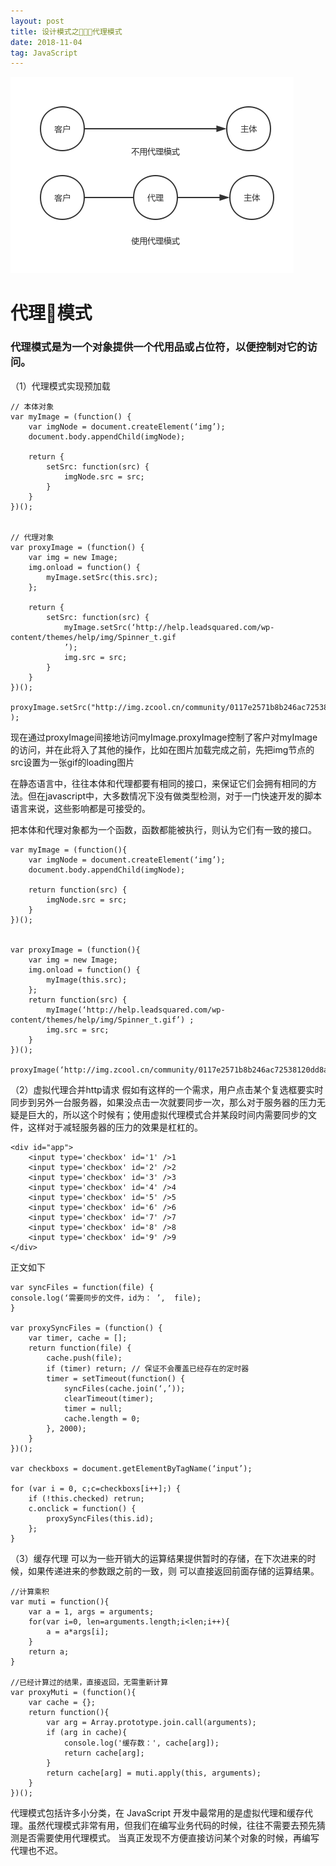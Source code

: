 ```yaml
---
layout: post
title: 设计模式之代理模式
date: 2018-11-04
tag: JavaScript
---
```


![](/images/posts/patterns/proxy.png)

代理模式
================

### 代理模式是为一个对象提供一个代用品或占位符，以便控制对它的访问。

（1）代理模式实现预加载
```
// 本体对象
var myImage = (function() {
    var imgNode = document.createElement(‘img’);
    document.body.appendChild(imgNode);

    return {
        setSrc: function(src) {
            imgNode.src = src;	
        }
    }
})();


// 代理对象
var proxyImage = (function() {
    var img = new Image;
    img.onload = function() {
        myImage.setSrc(this.src);
    };

    return {
        setSrc: function(src) {
            myImage.setSrc(‘http://help.leadsquared.com/wp-content/themes/help/img/Spinner_t.gif
            ’);
            img.src = src;
        }
    }
})();

proxyImage.setSrc("http://img.zcool.cn/community/0117e2571b8b246ac72538120dd8a4.jpg@1280w_1l_2o_100sh.jpg"
);
```

现在通过proxyImage间接地访问myImage.proxyImage控制了客户对myImage的访问，并在此将入了其他的操作，比如在图片加载完成之前，先把img节点的src设置为一张gif的loading图片


在静态语言中，往往本体和代理都要有相同的接口，来保证它们会拥有相同的方法。但在javascript中，大多数情况下没有做类型检测，对于一门快速开发的脚本语言来说，这些影响都是可接受的。

把本体和代理对象都为一个函数，函数都能被执行，则认为它们有一致的接口。

```
var myImage = (function(){
    var imgNode = document.createElement(‘img’);
    document.body.appendChild(imgNode);

    return function(src) {
        imgNode.src = src;
    }
})();


var proxyImage = (function(){
    var img = new Image;
    img.onload = function() {
        myImage(this.src);
    };
    return function(src) {
        myImage(‘http://help.leadsquared.com/wp-content/themes/help/img/Spinner_t.gif’) ;
        img.src = src;
    }
})();

proxyImage(‘http://img.zcool.cn/community/0117e2571b8b246ac72538120dd8a4.jpg@1280w_1l_2o_100sh.jpg’);
```

（2）虚拟代理合并http请求
假如有这样的一个需求，用户点击某个复选框要实时同步到另外一台服务器，如果没点击一次就要同步一次，那么对于服务器的压力无疑是巨大的，所以这个时候有；使用虚拟代理模式合并某段时间内需要同步的文件，这样对于减轻服务器的压力的效果是杠杠的。
```
<div id="app">
    <input type='checkbox' id='1' />1
    <input type='checkbox' id='2' />2
    <input type='checkbox' id='3' />3
    <input type='checkbox' id='4' />4
    <input type='checkbox' id='5' />5
    <input type='checkbox' id='6' />6
    <input type='checkbox' id='7' />7
    <input type='checkbox' id='8' />8
    <input type='checkbox' id='9' />9
</div>
```


正文如下
```
var syncFiles = function(file) {
console.log(‘需要同步的文件，id为： ’,  file);
}

var proxySyncFiles = (function() {
    var timer, cache = [];
    return function(file) {
        cache.push(file);
        if (timer) return; // 保证不会覆盖已经存在的定时器
        timer = setTimeout(function() {
            syncFiles(cache.join(‘,’));
            clearTimeout(timer);
            timer = null;
            cache.length = 0;
        }, 2000);
    }
})();

var checkboxs = document.getElementByTagName(‘input’);

for (var i = 0, c;c=checkboxs[i++];) {
    if (!this.checked) retrun;
    c.onclick = function() {
        proxySyncFiles(this.id);
    };
}
```

（3）缓存代理
可以为一些开销大的运算结果提供暂时的存储，在下次进来的时候，如果传递进来的参数跟之前的一致，则		可以直接返回前面存储的运算结果。

```
//计算乘积
var muti = function(){
    var a = 1, args = arguments; 
    for(var i=0, len=arguments.length;i<len;i++){
        a = a*args[i];
    }
    return a;
}

//已经计算过的结果，直接返回，无需重新计算
var proxyMuti = (function(){
    var cache = {};
    return function(){
        var arg = Array.prototype.join.call(arguments);
        if (arg in cache){
            console.log('缓存数：', cache[arg]);
            return cache[arg];
        }
        return cache[arg] = muti.apply(this, arguments);
    }
})();
```

代理模式包括许多小分类，在 JavaScript 开发中最常用的是虚拟代理和缓存代理。虽然代理模式非常有用，但我们在编写业务代码的时候，往往不需要去预先猜测是否需要使用代理模式。 当真正发现不方便直接访问某个对象的时候，再编写代理也不迟。